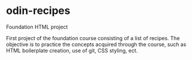 # odin-recipes
Foundation HTML project

First project of the foundation course consisting of a list of recipes.
The objective is to practice the concepts acquired through the course, such as HTML boilerplate creation,
use of git, CSS styling, ect.
